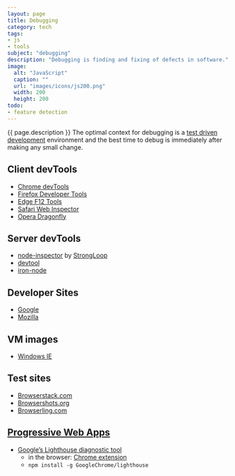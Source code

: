```yaml
---
layout: page
title: Debugging
category: tech
tags:
- js
- tools
subject: "debugging"
description: "Debugging is finding and fixing of defects in software."
image:
  alt: "JavaScript"
  caption: ""
  url: "images/icons/js200.png"
  width: 200
  height: 200
todo:
- feature detection
---
```


{{ page.description }}
The optimal context for debugging is a
[test driven development]({{site.baseurl}}tech/testing.html)
environment and the best time to debug is immediately
after making any small change.

Client devTools
-----
* [Chrome devTools](https://developer.chrome.com/devtools/index)
* [Firefox Developer Tools](https://developer.mozilla.org/en-US/docs/Tools)
* [Edge F12 Tools](https://developer.microsoft.com/en-us/microsoft-edge/platform/documentation/f12-devtools-guide/)
* [Safari Web Inspector](https://developer.apple.com/library/safari/documentation/AppleApplications/Conceptual/Safari_Developer_Guide/Introduction/Introduction.html)
* [Opera Dragonfly](https://www.opera.com/dragonfly/)

Server devTools
----
* [node-inspector](https://github.com/node-inspector/node-inspector) by [StrongLoop](https://strongloop.com/)
* [devtool](https://github.com/Jam3/devtool)
* [iron-node](https://github.com/s-a/iron-node)

Developer Sites
-----
* [Google](https://developers.google.com/)
* [Mozilla](https://developer.mozilla.org/)

VM images
-----
* [Windows IE](https://developer.microsoft.com/en-us/microsoft-edge/tools/vms/)

Test sites
-----
* [Browserstack.com](https://www.browserstack.com/)
* [Browsershots.org](http://browsershots.org/)
* [Browserling.com](https://www.browserling.com/)

[Progressive Web Apps](https://developers.google.com/web/progressive-web-apps/)
-----
* [Google’s Lighthouse diagnostic tool](https://github.com/GoogleChrome/lighthouse)
    * in the browser: [Chrome extension](https://chrome.google.com/webstore/detail/lighthouse/blipmdconlkpinefehnmjammfjpmpbjk "Requires Chrome version 52 or higher")
    * ```npm install -g GoogleChrome/lighthouse```

